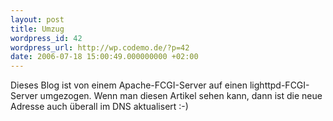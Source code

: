 ```yaml
---
layout: post
title: Umzug
wordpress_id: 42
wordpress_url: http://wp.codemo.de/?p=42
date: 2006-07-18 15:00:49.000000000 +02:00
---
```

Dieses Blog ist von einem Apache-FCGI-Server auf einen lighttpd-FCGI-Server umgezogen. Wenn man diesen Artikel sehen kann, dann ist die neue Adresse auch überall im DNS aktualisert :-)
